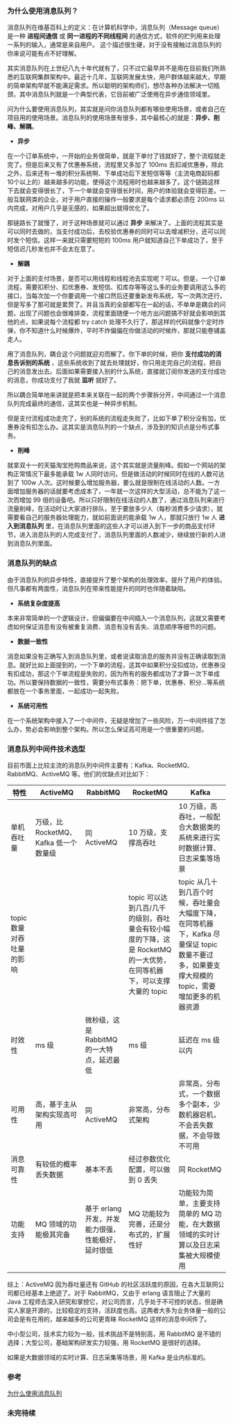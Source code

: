 ### 为什么使用消息队列？

消息队列在维基百科上的定义：在计算机科学中，消息队列（Message queue）是一种 **进程间通信** 或 **同一进程的不同线程间** 的通信方式，软件的贮列用来处理一系列的输入，通常是来自用户。 这个描述很生硬，对于没有接触过消息队列的你来说可能有点不好理解。

其实消息队列在上世纪八九十年代就有了，只不过它最早并不是用在目前我们所熟悉的互联网集群架构中。最近十几年，互联网发展太快，用户群体越来越大，早期的简单架构早就不能满足需求。所以聪明的架构师们，想尽各种办法解决一切瓶颈，其中消息队列就是一个典型代表，它目前被广泛使用在异步通信领域里。

问为什么要使用消息队列，其实就是问你消息队列都有哪些使用场景，或者自己在项目用的使用场景。消息队列的使用场景有很多，其中最核心的就是：**异步、削峰、解耦**。

- **异步**

在一个订单系统中，一开始的业务很简单，就是下单付了钱就好了，整个流程就走完了。但是后来又有了优惠券系统，流程里又多加了 100ms 去扣减优惠券，除此之外，后来还有一堆的积分系统啊、下单成功后下发短信等等（主流电商起码都10个以上的）越来越多的功能，使得这个流程用时也越来越多了。这个链路这样下去就会变得很长了，下一个单就会变得很长时间，用户的体验就会变得巨差。一般互联网类的企业，对于用户直接的操作一般要求是每个请求都必须在 200ms 以内完成，对用户几乎是无感的，如果超出就得优化了。

那链路长了就慢了，对于这种场景就可以通过 **异步** 来解决了。上面的流程其实是可以同时去做的，当支付成功后，去校验优惠券的同时可以去增减积分，还可以同时发个短信。这样一来就只需要短短的 100ms 用户就知道自己下单成功了，至于短信迟几秒发也并不会太在意了。

- **解耦**

对于上面的支付场景，是否可以用线程和线程池去实现呢？可以。但是，一个订单流程，需要扣积分、扣优惠券、发短信、扣库存等等这么多的业务要调用这么多的接口，当每次加一个你要调用一个接口然后还要重新发布系统，写一次两次还行，但是写多了那可就是累赘了。并且当真的全部都写在一起的话，不单单是耦合的问题，出现了问题也会很难排查，流程里面随便一个地方出问题搞不好就会影响到其他的点，如果说每个流程都 try catch 处理不久行了，那这样的代码就像个定时炸弹，你不知道什么时候爆炸，平时不炸偏偏在你做活动的时候炸，那就只能卷铺盖走人。

用了消息队列，耦合这个问题就迎刃而解了。你下单的时候，把你 **支付成功的消息告诉别的系统** ，这些系统收到了就去处理就好，你只用走完自己的流程，把自己的消息发出去。后面如果需要接入别的什么系统，直接就订阅你发送的支付成功的消息，你成功支付了我就 **监听** 就好了。

所以耦合简单地来讲就是把本来关联在一起的两个步骤拆分开，中间通过一个消息队列完成最终的通信，这其实也是一种异步机制。

但是支付流程成功走完了，别的系统的流程走失败了，比如下单了积分没有加，优惠券没有扣怎么办。这其实是消息队列的一个缺点，涉及到的知识点是分布式事务。

- **削峰**

就拿双十一的天猫淘宝抢购商品来说，这个其实就是流量削峰。假如一个网站的架构正常情况下最多能承载 1w 人同时访问，但是做活动的时候同时在线的人数可达到了 100w 人次。这时候要么增加服务器，要么就是限制在线活动的人数。一方面增加服务器的话就要考虑成本了，一年就一次这样的大型活动，总不能为了这一次而增加 99 倍的设备吧。所以只好限制在线活动的人数了，通过消息队列来进行流量削峰，在活动时让大家进行排队，至于要放多少人（每秒消费多少请求），就需要看自己的服务器处理能力，就如前面说的能承载 1w 人，那就只放行 1w 人 **进入到消息队列** 里，在消息队列里面的这些人才可以进入到下一步的商品支付环节，进入消息队列的人完成支付了，消息队列里面的人数减少，继续放行新的人进到消息队列里面。

### 消息队列的缺点

由于消息队列的异步特性，直接提升了整个架构的处理效率，提升了用户的体验。但凡事都有两面性，消息队列在带来性能提升的同时也伴随着缺陷。

- **系统复杂度提高**

本来非常简单的一个逻辑设计，但偏偏要在中间插入一个消息队列，这就又需要考虑如何保证消息有没有被重复消费、消息有没有丢失、消息顺序等细节的问题。

- **数据一致性**

消息如果没有正确写入到消息队列里，或者说读取消息的服务并没有正确读取到消息。就好比如上面提到的，一个下单的流程，这其中如果积分没扣成功，优惠券没有扣成功，那这个下单流程是失败的，因为所有的服务都成功了才算一次下单成功。所以要保持数据的一致性，需要分布式事务：把下单，优惠券、积分...等系统都放在一个事务里面，一起成功一起失败。

- **系统可用性**

在一个系统架构中接入了一个中间件，无疑是增加了一些风险，万一中间件挂了怎么办，势必会影响到整个架构。所以怎么保证高可用是一个很重要的问题。

### 消息队列中间件技术选型

目前市面上比较主流的消息队列中间件主要有：Kafka、RocketMQ、RabbitMQ、ActiveMQ 等。他们的优缺点对比如下：

| 特性                     | ActiveMQ                              | RabbitMQ                                           | RocketMQ                                                     | Kafka                                                        |
| ------------------------ | ------------------------------------- | -------------------------------------------------- | ------------------------------------------------------------ | ------------------------------------------------------------ |
| 单机吞吐量               | 万级，比 RocketMQ、Kafka 低一个数量级 | 同 ActiveMQ                                        | 10 万级，支撑高吞吐                                          | 10 万级，高吞吐，一般配合大数据类的系统来进行实时数据计算、日志采集等场景 |
| topic 数量对吞吐量的影响 |                                       |                                                    | topic 可以达到几百/几千的级别，吞吐量会有较小幅度的下降，这是 RocketMQ 的一大优势，在同等机器下，可以支撑大量的 topic | topic 从几十到几百个时候，吞吐量会大幅度下降，在同等机器下，Kafka 尽量保证 topic 数量不要过多，如果要支撑大规模的 topic，需要增加更多的机器资源 |
| 时效性                   | ms 级                                 | 微秒级，这是 RabbitMQ 的一大特点，延迟最低         | ms 级                                                        | 延迟在 ms 级以内                                             |
| 可用性                   | 高，基于主从架构实现高可用            | 同 ActiveMQ                                        | 非常高，分布式架构                                           | 非常高，分布式，一个数据多个副本，少数机器宕机，不会丢失数据，不会导致不可用 |
| 消息可靠性               | 有较低的概率丢失数据                  | 基本不丢                                           | 经过参数优化配置，可以做到 0 丢失                            | 同 RocketMQ                                                  |
| 功能支持                 | MQ 领域的功能极其完备                 | 基于 erlang 开发，并发能力很强，性能极好，延时很低 | MQ 功能较为完善，还是分布式的，扩展性好                      | 功能较为简单，主要支持简单的 MQ 功能，在大数据领域的实时计算以及日志采集被大规模使用 |

综上：ActiveMQ 因为吞吐量还有 GitHub 的社区活跃度的原因，在各大互联网公司都已经基本上绝迹了。对于 RabbitMQ，又由于 erlang 语言阻止了大量的 Java 工程师去深入研究和掌控它，对公司而言，几乎处于不可控的状态，但是确实人家是开源的，比较稳定的支持，活跃度也高。这两者大多为业务体量一般的公司会是有在用的，越来越多的公司更青睐 RocketMQ 这样的消息中间件了。

中小型公司，技术实力较为一般，技术挑战不是特别高，用 RabbitMQ 是不错的选择；大型公司，基础架构研发实力较强，用 RocketMQ 是很好的选择。

如果是大数据领域的实时计算、日志采集等场景，用 Kafka 是业内标准的。


### 参考

[为什么使用消息队列](https://mp.weixin.qq.com/s?__biz=MzI4Njg5MDA5NA==&mid=2247486057&idx=2&sn=f1e9dfd12645a858b67a349f2829b57b&chksm=ebd74b68dca0c27e8b3961e73b1c85b9e353d37655b0ef52889a45fbe915e579e526543038bf&token=1879076182&lang=zh_CN#rd)

### 未完待续